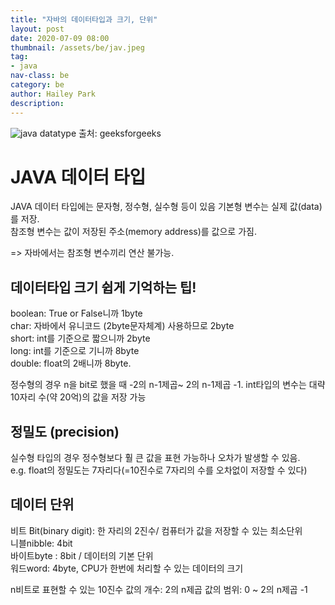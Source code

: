 ```yaml
---
title: "자바의 데이터타입과 크기, 단위"
layout: post
date: 2020-07-09 08:00
thumbnail: /assets/be/jav.jpeg
tag:
- java
nav-class: be
category: be
author: Hailey Park
description: 
---
```


![java datatype](https://media.geeksforgeeks.org/wp-content/cdn-uploads/20191105122725/Primitive-Data-Types-in-Java-4.jpg)
출처: geeksforgeeks


# JAVA 데이터 타입
JAVA 데이터 타입에는 문자형, 정수형, 실수형 등이 있음
기본형 변수는 실제 값(data)를 저장.  
참조형 변수는 값이 저장된 주소(memory address)를 값으로 가짐.  

=> 자바에서는 참조형 변수끼리 연산 불가능.


## 데이터타입 크기 쉽게 기억하는 팁!
boolean: True or False니까 1byte  
char: 자바에서 유니코드 (2byte문자체계) 사용하므로 2byte  
short: int를 기준으로 짧으니까 2byte  
long: int를 기준으로 기니까 8byte  
double: float의 2배니까 8byte.


정수형의 경우 n을 bit로 했을 때 -2의 n-1제곱~ 2의 n-1제곱 -1.
int타입의 변수는 대략 10자리 수(약 20억)의 값을 저장 가능


## 정밀도 (precision)
실수형 타입의 경우 정수형보다 훨 큰 값을 표현 가능하나 오차가 발생할 수 있음.  
e.g. float의 정밀도는 7자리다(=10진수로 7자리의 수를 오차없이 저장할 수 있다)  


## 데이터 단위
비트 Bit(binary digit): 한 자리의 2진수/ 컴퓨터가 값을 저장할 수 있는 최소단위  
니블nibble: 4bit  
바이트byte : 8bit / 데이터의 기본 단위  
워드word: 4byte, CPU가 한번에 처리할 수 있는 데이터의 크기  


n비트로 표현할 수 있는 10진수
값의 개수: 2의 n제곱
값의 범위: 0 ~ 2의 n제곱 -1